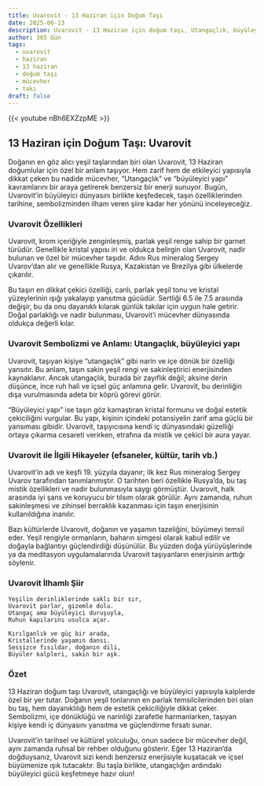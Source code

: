 ```yaml
---
title: Uvarovit - 13 Haziran için Doğum Taşı
date: 2025-06-13
description: Uvarovit - 13 Haziran için doğum taşı, Utangaçlık, büyüleyici yapı sembolü. Bu özel taşın derin anlamını öğrenin.
author: 365 Gün
tags:
  - uvarovit
  - haziran
  - 13 haziran
  - doğum taşı
  - mücevher
  - takı
draft: false
---
```


{{< youtube nBh6EXZzpME >}}

## 13 Haziran için Doğum Taşı: Uvarovit

Doğanın en göz alıcı yeşil taşlarından biri olan Uvarovit, 13 Haziran doğumlular için özel bir anlam taşıyor. Hem zarif hem de etkileyici yapısıyla dikkat çeken bu nadide mücevher, “Utangaçlık” ve “büyüleyici yapı” kavramlarını bir araya getirerek benzersiz bir enerji sunuyor. Bugün, Uvarovit’in büyüleyici dünyasını birlikte keşfedecek, taşın özelliklerinden tarihine, sembolizminden ilham veren şiire kadar her yönünü inceleyeceğiz.

### Uvarovit Özellikleri

Uvarovit, krom içeriğiyle zenginleşmiş, parlak yeşil renge sahip bir garnet türüdür. Genellikle kristal yapısı iri ve oldukça belirgin olan Uvarovit, nadir bulunan ve özel bir mücevher taşıdır. Adını Rus mineralog Sergey Uvarov’dan alır ve genellikle Rusya, Kazakistan ve Brezilya gibi ülkelerde çıkarılır.

Bu taşın en dikkat çekici özelliği, canlı, parlak yeşil tonu ve kristal yüzeylerinin ışığı yakalayıp yansıtma gücüdür. Sertliği 6.5 ile 7.5 arasında değişir, bu da onu dayanıklı kılarak günlük takılar için uygun hale getirir. Doğal parlaklığı ve nadir bulunması, Uvarovit’i mücevher dünyasında oldukça değerli kılar.

### Uvarovit Sembolizmi ve Anlamı: Utangaçlık, büyüleyici yapı

Uvarovit, taşıyan kişiye “utangaçlık” gibi narin ve içe dönük bir özelliği yansıtır. Bu anlam, taşın sakin yeşil rengi ve sakinleştirici enerjisinden kaynaklanır. Ancak utangaçlık, burada bir zayıflık değil; aksine derin düşünce, ince ruh hali ve içsel güç anlamına gelir. Uvarovit, bu derinliğin dışa vurulmasında adeta bir köprü görevi görür.

“Büyüleyici yapı” ise taşın göz kamaştıran kristal formunu ve doğal estetik çekiciliğini vurgular. Bu yapı, kişinin içindeki potansiyelin zarif ama güçlü bir yansıması gibidir. Uvarovit, taşıyıcısına kendi iç dünyasındaki güzelliği ortaya çıkarma cesareti verirken, etrafına da mistik ve çekici bir aura yayar.

### Uvarovit ile İlgili Hikayeler (efsaneler, kültür, tarih vb.)

Uvarovit’in adı ve keşfi 19. yüzyıla dayanır; ilk kez Rus mineralog Sergey Uvarov tarafından tanımlanmıştır. O tarihten beri özellikle Rusya’da, bu taş mistik özellikleri ve nadir bulunmasıyla saygı görmüştür. Uvarovit, halk arasında iyi şans ve koruyucu bir tılsım olarak görülür. Aynı zamanda, ruhun sakinleşmesi ve zihinsel berraklık kazanması için taşın enerjisinin kullanıldığına inanılır.

Bazı kültürlerde Uvarovit, doğanın ve yaşamın tazeliğini, büyümeyi temsil eder. Yeşil rengiyle ormanların, baharın simgesi olarak kabul edilir ve doğayla bağlantıyı güçlendirdiği düşünülür. Bu yüzden doğa yürüyüşlerinde ya da meditasyon uygulamalarında Uvarovit taşıyanların enerjisinin arttığı söylenir.

### Uvarovit İlhamlı Şiir

```
Yeşilin derinliklerinde saklı bir sır,
Uvarovit parlar, gizemle dolu.
Utangaç ama büyüleyici duruşuyla,
Ruhun kapılarını usulca açar.

Kırılganlık ve güç bir arada,
Kristallerinde yaşamın dansı.
Sessizce fısıldar, doğanın dili,
Büyüler kalpleri, sakin bir aşk.
```

### Özet

13 Haziran doğum taşı Uvarovit, utangaçlığı ve büyüleyici yapısıyla kalplerde özel bir yer tutar. Doğanın yeşil tonlarının en parlak temsilcilerinden biri olan bu taş, hem dayanıklılığı hem de estetik çekiciliğiyle dikkat çeker. Sembolizmi, içe dönüklüğü ve narinliği zarafetle harmanlarken, taşıyan kişiye kendi iç dünyasını yansıtma ve güçlendirme fırsatı sunar.

Uvarovit’in tarihsel ve kültürel yolculuğu, onun sadece bir mücevher değil, aynı zamanda ruhsal bir rehber olduğunu gösterir. Eğer 13 Haziran’da doğduysanız, Uvarovit sizi kendi benzersiz enerjisiyle kuşatacak ve içsel büyümenize ışık tutacaktır. Bu taşla birlikte, utangaçlığın ardındaki büyüleyici gücü keşfetmeye hazır olun!